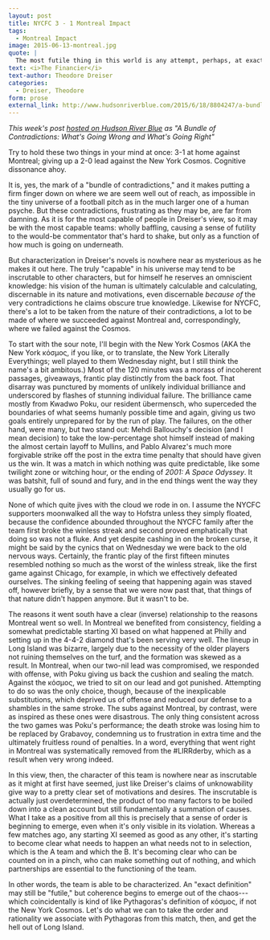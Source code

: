 ```yaml
---
layout: post
title: NYCFC 3 - 1 Montreal Impact
tags: 
  - Montreal Impact 
image: 2015-06-13-montreal.jpg
quote: |
  The most futile thing in this world is any attempt, perhaps, at exact definition of character. All individuals are a bundle of contradictions---none more so than the most capable.
text: <i>The Financier</i> 
text-author: Theodore Dreiser
categories:
  - Dreiser, Theodore 
form: prose
external_link: http://www.hudsonriverblue.com/2015/6/18/8804247/a-bundle-of-contradictions-whats-going-wrong-whats-going-right
---
```


*This week's post [hosted on Hudson River Blue](http://www.hudsonriverblue.com/2015/6/18/8804247/a-bundle-of-contradictions-whats-going-wrong-whats-going-right) as "A Bundle of Contradictions: What's Going Wrong and What's Going Right"*

Try to hold these two things in your mind at once: 3-1 at home against Montreal; giving up a 2-0 lead against the New York Cosmos. Cognitive dissonance ahoy.

It is, yes, the mark of a "bundle of contradictions," and it makes putting a firm finger down on where we are seem well out of reach, as impossible in the tiny universe of a football pitch as in the much larger one of a human psyche. But these contradictions, frustrating as they may be, are far from damning. As it is for the most capable of people in Dreiser's view, so it may be with the most capable teams: wholly baffling, causing a sense of futility to the would-be commentator that's hard to shake, but only as a function of how much is going on underneath. 

But characterization in Dreiser's novels is nowhere near as mysterious as he makes it out here.<!--break--> The truly "capable" in his universe may tend to be inscrutable to other characters, but for himself he reserves an omniscient knowledge: his vision of the human is ultimately calculable and calculating, discernable in its nature and motivations, even discernable *because of* the very contradictions he claims obscure true knowledge. Likewise for NYCFC, there's a lot to be taken from the nature of their contradictions, a lot to be made of where we succeeded against Montreal and, correspondingly, where we failed against the Cosmos.

To start with the sour note, I'll begin with the New York Cosmos (AKA the New York κόσμος, if you like, or to translate, the New York Literally Everythings; well played to them Wednesday night, but I still think the name's a bit ambitous.) Most of the 120 minutes was a morass of incoherent passages, giveaways, frantic play distinctly from the back foot. That disarray was punctured by moments of unlikely individual brilliance and underscored by flashes of stunning individual failure. The brilliance came mostly from Kwadwo Poku, our resident übermensch, who superceded the boundaries of what seems humanly possible time and again, giving us two goals entirely unprepared for by the run of play. The failures, on the other hand, were many, but two stand out: Mehdi Ballouchy's decision (and I mean decision) to take the low-percentage shot himself instead of making the almost certain layoff to Mullins, and Pablo Alvarez's much more forgivable strike off the post in the extra time penalty that should have given us the win. It was a match in which nothing was quite predictable, like some twilight zone or witching hour, or the ending of *2001: A Space Odyssey*. It was batshit, full of sound and fury, and in the end things went the way they usually go for us.

None of which quite jives with the cloud we rode in on. I assume the NYCFC supporters moonwalked all the way to Hofstra unless they simply floated, because the confidence abounded throughout the NYCFC family after the team first broke the winless streak and second proved emphatically that doing so was not a fluke. And yet despite cashing in on the broken curse, it might be said by the cynics that on Wednesday we were back to the old nervous ways. Certainly, the frantic play of the first fifteen minutes resembled nothing so much as the worst of the winless streak, like the first game against Chicago, for example, in which we effectively defeated ourselves. The sinking feeling of seeing that happening again was staved off, however briefly, by a sense that we were now past that, that things of that nature didn't happen anymore. But it wasn't to be.

The reasons it went south have a clear (inverse) relationship to the reasons Montreal went so well. In Montreal we benefited from consistency, fielding a somewhat predictable starting XI based on what happened at Philly and setting up in the 4-4-2 diamond that's been serving very well. The lineup in Long Island was bizarre, largely due to the necessity of the older players not ruining themselves on the turf, and the formation was skewed as a result. In Montreal, when our two-nil lead was compromised, we responded with offense, with Poku giving us back the cushion and sealing the match. Against the κόσμος, we tried to sit on our lead and got punished. Attempting to do so was the only choice, though, because of the inexplicable substitutions, which deprived us of offense and reduced our defense to a shambles in the same stroke. The subs against Montreal, by contrast, were as inspired as these ones were disastrous. The only thing consistent across the two games was Poku's performance; the death stroke was losing him to be replaced by Grabavoy, condemning us to frustration in extra time and the ultimately fruitless round of penalties. In a word, everything that went right in Montreal was systematically removed from the #LIRRderby, which as a result when very wrong indeed. 

In this view, then, the character of this team is nowhere near as inscrutable as it might at first have seemed, just like Dreiser's claims of unknowability give way to a pretty clear set of motivations and desires. The inscrutable is actually just overdetermined, the product of too many factors to be boiled down into a clean account but still fundamentally a summation of causes. What I take as a positive from all this is precisely that a sense of order is beginning to emerge, even when it's only visible in its violation. Whereas a few matches ago, any starting XI seemed as good as any other, it's starting to become clear what needs to happen an what needs not to in selection, which is the A team and which the B. It's becoming clear who can be counted on in a pinch, who can make something out of nothing, and which partnerships are essential to the functioning of the team. 

In other words, the team is able to be characterized. An "exact definition" may still be "futile," but coherence begins to emerge out of the chaos---which coincidentally is kind of like Pythagoras's definition of κόσμος, if not the New York Cosmos. Let's do what we can to take the order and rationality we associate with Pythagoras from this match, then, and get the hell out of Long Island. 
